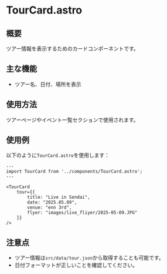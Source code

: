 # TourCard.astro

## 概要
ツアー情報を表示するためのカードコンポーネントです。

## 主な機能
- ツアー名、日付、場所を表示

## 使用方法
ツアーページやイベント一覧セクションで使用されます。

## 使用例
以下のように`TourCard.astro`を使用します：

```astro
---
import TourCard from '../components/TourCard.astro';
---

<TourCard 
    tour={{
        title: "Live in Sendai",
        date: "2025.05.09",
        venue: "enn 3rd",
        flyer: "images/live_fliyer/2025-05-09.JPG"
    }}
/>
```

## 注意点
- ツアー情報は`src/data/tour.json`から取得することも可能です。
- 日付フォーマットが正しいことを確認してください。